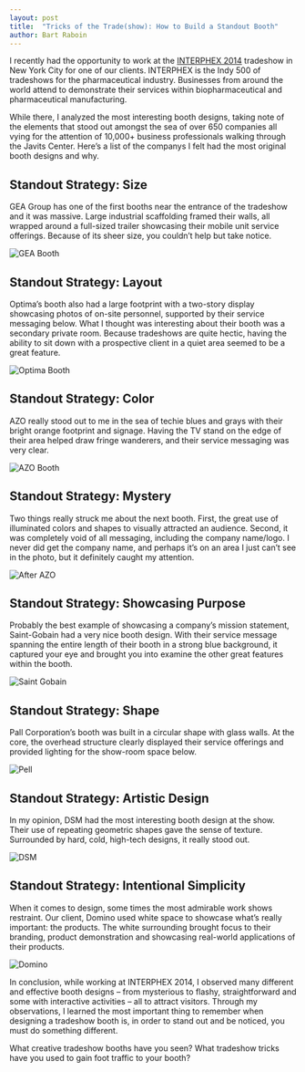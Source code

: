 ```yaml
---
layout: post
title:  "Tricks of the Trade(show): How to Build a Standout Booth"
author: Bart Raboin
---
```


I recently had the opportunity to work at the [INTERPHEX 2014](http://www.interphex.com) tradeshow in New York City for one of our clients. INTERPHEX is the Indy 500 of tradeshows for the pharmaceutical industry. Businesses from around the world attend to demonstrate their services within biopharmaceutical and pharmaceutical manufacturing.

While there, I analyzed the most interesting booth designs, taking note of the elements that stood out amongst the sea of over 650 companies all vying for the attention of 10,000+ business professionals walking through the Javits Center. Here’s a list of the companys I felt had the most original booth designs and why.

## Standout Strategy: Size

GEA Group has one of the first booths near the entrance of the tradeshow and it was massive. Large industrial scaffolding framed their walls, all wrapped around a full-sized trailer showcasing their mobile unit service offerings. Because of its sheer size, you couldn’t help but take notice.

![GEA Booth](/img/gea.jpg)

## Standout Strategy: Layout

Optima’s booth also had a large footprint with a two-story display showcasing photos of on-site personnel, supported by their service messaging below. What I thought was interesting about their booth was a secondary private room. Because tradeshows are quite hectic, having the ability to sit down with a prospective client in a quiet area seemed to be a great feature.

![Optima Booth](/img/optima.jpg)

## Standout Strategy: Color

AZO really stood out to me in the sea of techie blues and grays with their bright orange footprint and signage. Having the TV stand on the edge of their area helped draw fringe wanderers, and their service messaging was very clear.

![AZO Booth](/img/azo.jpg)

## Standout Strategy: Mystery

Two things really struck me about the next booth. First, the great use of illuminated colors and shapes to visually attracted an audience. Second, it was completely void of all messaging, including the company name/logo. I never did get the company name, and perhaps it’s on an area I just can’t see in the photo, but it definitely caught my attention.

![After AZO](/img/after-azo.jpg)

## Standout Strategy: Showcasing Purpose

Probably the best example of showcasing a company’s mission statement, Saint-Gobain had a very nice booth design. With their service message spanning the entire length of their booth in a strong blue background, it captured your eye and brought you into examine the other great features within the booth.

![Saint Gobain](/img/saint-gobain.jpg)

## Standout Strategy: Shape

Pall Corporation’s booth was built in a circular shape with glass walls. At the core, the overhead structure clearly displayed their service offerings and provided lighting for the show-room space below.

![Pell](/img/pell.jpg)

## Standout Strategy: Artistic Design

In my opinion, DSM had the most interesting booth design at the show. Their use of repeating geometric shapes gave the sense of texture. Surrounded by hard, cold, high-tech designs, it really stood out.

![DSM](/img/dsm.jpg)

## Standout Strategy: Intentional Simplicity

When it comes to design, some times the most admirable work shows restraint. Our client, Domino used white space to showcase what’s really important: the products. The white surrounding brought focus to their branding, product demonstration and showcasing real-world applications of their products.

![Domino](/img/Domino.jpg)

In conclusion, while working at INTERPHEX 2014, I observed many different and effective booth designs – from mysterious to flashy, straightforward and some with interactive activities – all to attract visitors. Through my observations, I learned the most important thing to remember when designing a tradeshow booth is, in order to stand out and be noticed, you must do something different.

What creative tradeshow booths have you seen? What tradeshow tricks have you used to gain foot traffic to your booth?